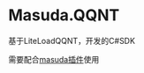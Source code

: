 # Masuda.QQNT

基于LiteLoadQQNT，开发的C#SDK

需要配合[masuda插件](https://github.com/ssccinng/Masuda.LLPlugin)使用
